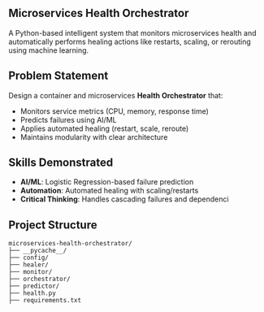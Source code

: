 ## Microservices Health Orchestrator

A Python-based intelligent system that monitors microservices health and automatically performs healing actions like restarts, scaling, or rerouting using machine learning.

## Problem Statement

Design a container and microservices **Health Orchestrator** that:
- Monitors service metrics (CPU, memory, response time)
- Predicts failures using AI/ML
- Applies automated healing (restart, scale, reroute)
- Maintains modularity with clear architecture

## Skills Demonstrated

- **AI/ML**: Logistic Regression-based failure prediction
- **Automation**: Automated healing with scaling/restarts
- **Critical Thinking**: Handles cascading failures and dependenci

## Project Structure

```plaintext
microservices-health-orchestrator/
├── __pycache__/             
├── config/                   
├── healer/                   
├── monitor/                  
├── orchestrator/             
├── predictor/                
├── health.py                 
├── requirements.txt          

